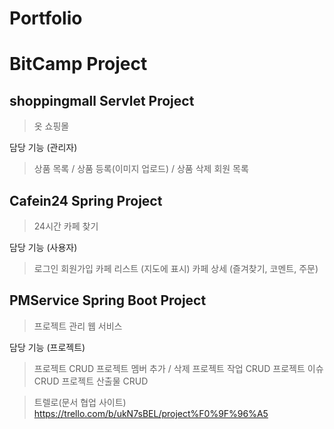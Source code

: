 # Portfolio

# BitCamp Project

## shoppingmall Servlet Project
> 옷 쇼핑몰 

담당 기능 (관리자)
> 상품 목록 / 상품 등록(이미지 업로드) / 상품 삭제
> 회원 목록





## Cafein24 Spring Project
> 24시간 카페 찾기

담당 기능 (사용자)
> 로그인
> 회원가입
> 카페 리스트 (지도에 표시)
> 카페 상세 (즐겨찾기, 코멘트, 주문)






## PMService Spring Boot Project
> 프로젝트 관리 웹 서비스

담당 기능 (프로젝트)
> 프로젝트 CRUD
> 프로젝트 멤버 추가 / 삭제
> 프로젝트 작업 CRUD
> 프로젝트 이슈 CRUD
> 프로젝트 산출물 CRUD

>트렐로(문서 협업 사이트)
>https://trello.com/b/ukN7sBEL/project%F0%9F%96%A5
